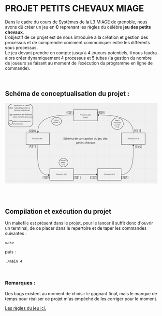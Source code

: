 # PROJET PETITS CHEVAUX MIAGE </br> 
Dans le cadre du cours de Systèmes de la L3 MIAGE de grenoble, nous avons dû créer un jeu en **C** reprenant les règles du célèbre **jeu des petits chevaux**.</br>
L’objectif de ce projet est de nous introduire à la création et gestion des processus et de comprendre comment communiquer entre les différents sous processus.</br>
Le jeu devant prendre en compte jusqu’à 4 joueurs potentiels, il nous faudra alors créer dynamiquement 4 processus et 5 tubes (la gestion du nombre de joueurs se faisant au moment de l’exécution du programme en ligne de commande).</br> 
</br>
</br>
## Schéma de conceptualisation du projet : </br>
![alt text](https://github.com/IlianCode/Petits-chevaux-miage/blob/main/jeu/schema-conception.png)

</br>
</br>

## Compilation et exécution du projet </br>

Un makefile est présent dans le projet, pour le lancer il suffit donc d'ouvrir un terminal, de ce placer dans le repertoire et de taper les commandes suivantes : </br>
```
make 
```
puis : 
```
./main 4
```

</br>

### Remarques : 
Des bugs existent au moment de choisir le gagnant final, mais le manque de temps pour réaliser ce projet m'as empéché de les corriger pour le moment.</br>

[Les règles du jeu ici.](https://www.regledujeu.fr/petits-chevaux/)
